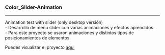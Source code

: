 ### Color_Slider-Animation
<hr>
Animation test with slider (only desktop versión)<br>
  - Desarrollo de menu slider con varias animaciones y efectos aprendidos.<br>
  - Para este proyecto se usaron animaciones y distintos tipos de posicionamientos de elementos.

Puedes visualizar el proyecto <a href="https://crooks2k.github.io/Color_Slider-Animation/">aqui</a>
